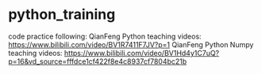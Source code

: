 # python_training
code practice following:
QianFeng Python teaching videos: https://www.bilibili.com/video/BV1R7411F7JV?p=1
QianFeng Python Numpy teaching videos: https://www.bilibili.com/video/BV1Hd4y1C7uQ?p=16&vd_source=fffdce1cf422f8e4c8937cf7804bc21b
